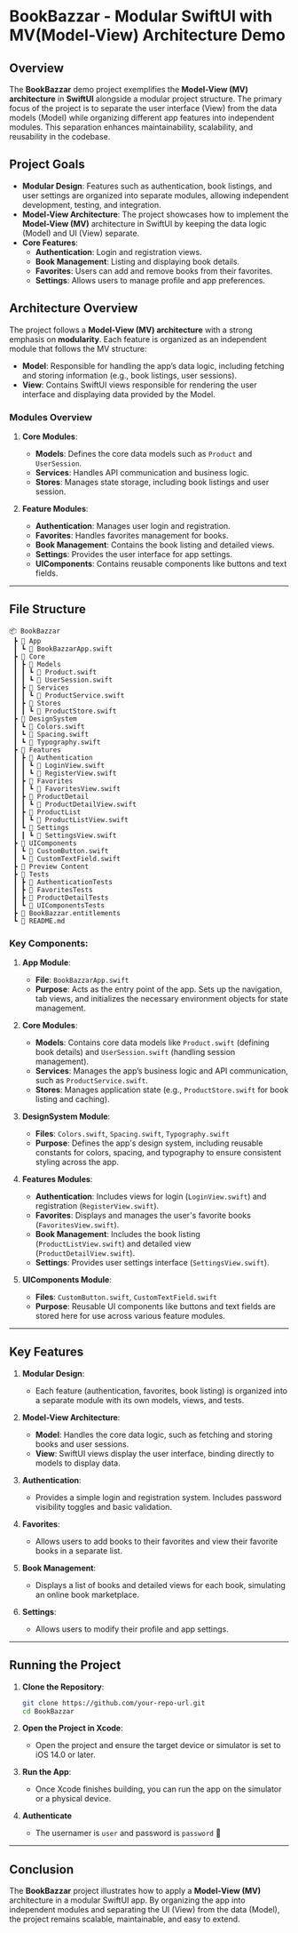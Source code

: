 
# BookBazzar - Modular SwiftUI with MV(Model-View) Architecture Demo

## Overview

The **BookBazzar** demo project exemplifies the **Model-View (MV) architecture** in **SwiftUI** alongside a modular project structure. The primary focus of the project is to separate the user interface (View) from the data models (Model) while organizing different app features into independent modules. This separation enhances maintainability, scalability, and reusability in the codebase.

## Project Goals

- **Modular Design**: Features such as authentication, book listings, and user settings are organized into separate modules, allowing independent development, testing, and integration.
- **Model-View Architecture**: The project showcases how to implement the **Model-View (MV)** architecture in SwiftUI by keeping the data logic (Model) and UI (View) separate.
- **Core Features**:
  - **Authentication**: Login and registration views.
  - **Book Management**: Listing and displaying book details.
  - **Favorites**: Users can add and remove books from their favorites.
  - **Settings**: Allows users to manage profile and app preferences.

## Architecture Overview

The project follows a **Model-View (MV) architecture** with a strong emphasis on **modularity**. Each feature is organized as an independent module that follows the MV structure:

- **Model**: Responsible for handling the app’s data logic, including fetching and storing information (e.g., book listings, user sessions).
- **View**: Contains SwiftUI views responsible for rendering the user interface and displaying data provided by the Model.

### Modules Overview

1. **Core Modules**:
   - **Models**: Defines the core data models such as `Product` and `UserSession`.
   - **Services**: Handles API communication and business logic.
   - **Stores**: Manages state storage, including book listings and user session.

2. **Feature Modules**:
   - **Authentication**: Manages user login and registration.
   - **Favorites**: Handles favorites management for books.
   - **Book Management**: Contains the book listing and detailed views.
   - **Settings**: Provides the user interface for app settings.
   - **UIComponents**: Contains reusable components like buttons and text fields.

---

## File Structure

```
📦 BookBazzar
 ┣ 📂 App
 ┃ ┗ 📜 BookBazzarApp.swift
 ┣ 📂 Core
 ┃ ┣ 📂 Models
 ┃ ┃ ┗ 📜 Product.swift
 ┃ ┃ ┗ 📜 UserSession.swift
 ┃ ┣ 📂 Services
 ┃ ┃ ┗ 📜 ProductService.swift
 ┃ ┣ 📂 Stores
 ┃ ┃ ┗ 📜 ProductStore.swift
 ┣ 📂 DesignSystem
 ┃ ┗ 📜 Colors.swift
 ┃ ┗ 📜 Spacing.swift
 ┃ ┗ 📜 Typography.swift
 ┣ 📂 Features
 ┃ ┣ 📂 Authentication
 ┃ ┃ ┗ 📜 LoginView.swift
 ┃ ┃ ┗ 📜 RegisterView.swift
 ┃ ┣ 📂 Favorites
 ┃ ┃ ┗ 📜 FavoritesView.swift
 ┃ ┣ 📂 ProductDetail
 ┃ ┃ ┗ 📜 ProductDetailView.swift
 ┃ ┣ 📂 ProductList
 ┃ ┃ ┗ 📜 ProductListView.swift
 ┃ ┗ 📂 Settings
 ┃ ┃ ┗ 📜 SettingsView.swift
 ┣ 📂 UIComponents
 ┃ ┗ 📜 CustomButton.swift
 ┃ ┗ 📜 CustomTextField.swift
 ┣ 📂 Preview Content
 ┣ 📂 Tests
 ┃ ┣ 📂 AuthenticationTests
 ┃ ┣ 📂 FavoritesTests
 ┃ ┣ 📂 ProductDetailTests
 ┃ ┗ 📂 UIComponentsTests
 ┣ 📜 BookBazzar.entitlements
 ┗ 📜 README.md
```

### Key Components:

1. **App Module**:
   - **File**: `BookBazzarApp.swift`
   - **Purpose**: Acts as the entry point of the app. Sets up the navigation, tab views, and initializes the necessary environment objects for state management.

2. **Core Modules**:
   - **Models**: Contains core data models like `Product.swift` (defining book details) and `UserSession.swift` (handling session management).
   - **Services**: Manages the app’s business logic and API communication, such as `ProductService.swift`.
   - **Stores**: Manages application state (e.g., `ProductStore.swift` for book listing and caching).

3. **DesignSystem Module**:
   - **Files**: `Colors.swift`, `Spacing.swift`, `Typography.swift`
   - **Purpose**: Defines the app's design system, including reusable constants for colors, spacing, and typography to ensure consistent styling across the app.

4. **Features Modules**:
   - **Authentication**: Includes views for login (`LoginView.swift`) and registration (`RegisterView.swift`).
   - **Favorites**: Displays and manages the user's favorite books (`FavoritesView.swift`).
   - **Book Management**: Includes the book listing (`ProductListView.swift`) and detailed view (`ProductDetailView.swift`).
   - **Settings**: Provides user settings interface (`SettingsView.swift`).

5. **UIComponents Module**:
   - **Files**: `CustomButton.swift`, `CustomTextField.swift`
   - **Purpose**: Reusable UI components like buttons and text fields are stored here for use across various feature modules.

---

## Key Features

1. **Modular Design**:
   - Each feature (authentication, favorites, book listing) is organized into a separate module with its own models, views, and tests.

2. **Model-View Architecture**:
   - **Model**: Handles the core data logic, such as fetching and storing books and user sessions.
   - **View**: SwiftUI views display the user interface, binding directly to models to display data.

3. **Authentication**:
   - Provides a simple login and registration system. Includes password visibility toggles and basic validation.

4. **Favorites**:
   - Allows users to add books to their favorites and view their favorite books in a separate list.

5. **Book Management**:
   - Displays a list of books and detailed views for each book, simulating an online book marketplace.

6. **Settings**:
   - Allows users to modify their profile and app settings.

---

## Running the Project

1. **Clone the Repository**:
   ```bash
   git clone https://github.com/your-repo-url.git
   cd BookBazzar
   ```

2. **Open the Project in Xcode**:
   - Open the project and ensure the target device or simulator is set to iOS 14.0 or later.

3. **Run the App**:
   - Once Xcode finishes building, you can run the app on the simulator or a physical device.

4. **Authenticate**
   - The usernamer is `user` and password is `password` 🫠	

---

## Conclusion

The **BookBazzar** project illustrates how to apply a **Model-View (MV)** architecture in a modular SwiftUI app. By organizing the app into independent modules and separating the UI (View) from the data (Model), the project remains scalable, maintainable, and easy to extend.
